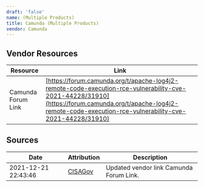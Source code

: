 ```yaml
---
draft: 'false'
name: (Multiple Products)
title: Camunda (Multiple Products)
vendor: Camunda
---
```


## Vendor Resources
| Resource | Link |
| --- | --- |
| Camunda Forum Link | [https://forum.camunda.org/t/apache-log4j2-remote-code-execution-rce-vulnerability-cve-2021-44228/31910](https://forum.camunda.org/t/apache-log4j2-remote-code-execution-rce-vulnerability-cve-2021-44228/31910) |



## Sources
| Date | Attribution | Description |
| --- | --- | --- |
| 2021-12-21 22:43:46 | [CISAGov](https://raw.githubusercontent.com/cisagov/log4j-affected-db/develop/README.md) | Updated vendor link Camunda Forum Link.  |
